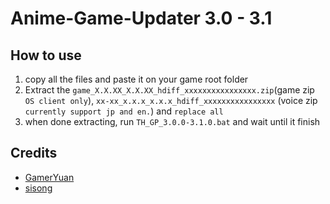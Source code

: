 # Anime-Game-Updater 3.0 - 3.1

## How to use
1. copy all the files and paste it on your game root folder
2. Extract the `game_X.X.XX_X.X.XX_hdiff_xxxxxxxxxxxxxxxx.zip`(game zip `OS client only`), `xx-xx_x.x.x_x.x.x_hdiff_xxxxxxxxxxxxxxxx` (voice zip `currently support jp and en.`) and `replace all`
3. when done extracting, run `TH_GP_3.0.0-3.1.0.bat` and wait until it finish

## Credits
- [GamerYuan](https://github.com/GamerYuan)
- [sisong](https://github.com/sisong)